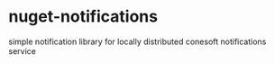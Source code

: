 # nuget-notifications
simple notification library for locally distributed conesoft notifications service
